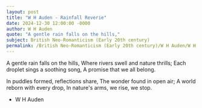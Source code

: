 ```yaml
---
layout: post
title: "W H Auden - Rainfall Reverie"
date: 2024-12-30 12:00:00 -0000
author: W H Auden
quote: "A gentle rain falls on the hills,"
subject: British Neo-Romanticism (Early 20th century)
permalink: /British Neo-Romanticism (Early 20th century)/W H Auden/W H Auden - Rainfall Reverie
---
```


A gentle rain falls on the hills,
Where rivers swell and nature thrills;
Each droplet sings a soothing song,
A promise that we all belong.

In puddles formed, reflections share,
The wonder found in open air;
A world reborn with every drop,
In nature's arms, we rise, we stop.


- W H Auden
